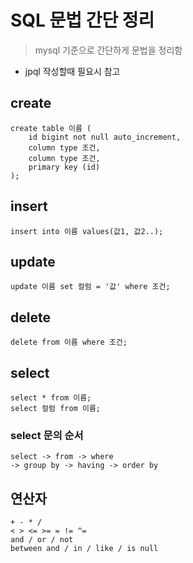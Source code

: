 # SQL 문법 간단 정리
> mysql 기준으로 간단하게 문법을 정리함
* jpql 작성할때 필요시 참고

## create
```
create table 이름 (
    id bigint not null auto_increment,
    column type 조건,
    column type 조건,
    primary key (id)
);
```

## insert
```
insert into 이름 values(값1, 값2..);
```

## update
```
update 이름 set 컬럼 = '값' where 조건;
```

## delete
```
delete from 이름 where 조건;
```

## select
```
select * from 이름;
select 컬럼 from 이름;
```
### select 문의 순서
```
select -> from -> where
-> group by -> having -> order by
```

## 연산자
```
+ - * /
< > <= >= = != ^=
and / or / not
between and / in / like / is null
```
